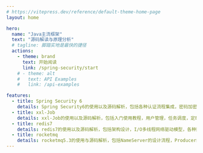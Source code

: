 ```yaml
---
# https://vitepress.dev/reference/default-theme-home-page
layout: home

hero:
  name: "Java主流框架"
  text: "源码解读与原理分析"
  # tagline: 脚踏实地是最快的捷径
  actions:
    - theme: brand
      text: 开始阅读
      link: /spring-security/start
    # - theme: alt
    #   text: API Examples
    #   link: /api-examples

features:
  - title: Spring Security 6
    details: Spring Security6的使用以及源码解析，包括各种认证流程集成，密码加密，会话管理，Oauth2，权限管理，异常处理等
  - title: xxl-Job
    details: xxl-Job的使用以及源码解析，包括入门使用教程，用户管理，任务调度，定时任务执行，路由选择策略等等流程
  - title: redis7
    details: redis7的使用以及源码解析，包括架构设计，I/O多线程网络驱动模型，各种数据结构的底层实现原理，RDB与AOF实现，集群的实现原理等等
  - title: rocketmq
    details: rocketmq5.3的使用与源码解析，包括NameServer的设计流程，Producer的消息发送流程，Broker的数据存储流程，Consumer的消费流程以及各种消息模式的实现原理
---
```


